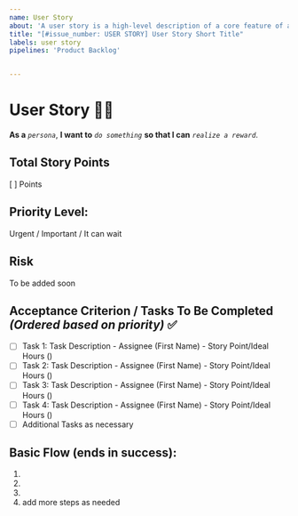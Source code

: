 ```yaml
---
name: User Story
about: 'A user story is a high-level description of a core feature of a software system written from the perspective of an end-user.'
title: "[#issue_number: USER STORY] User Story Short Title"
labels: user story
pipelines: 'Product Backlog'


---
```


# User Story :curly_haired_man:

**As a** *`persona`*, **I want to** *`do something`* **so that I can** *`realize a reward`*.

## Total Story Points
[ ] Points

## Priority Level:
Urgent / Important / It can wait

## Risk
To be added soon

## Acceptance Criterion / Tasks To Be Completed _(Ordered based on priority)_ :white_check_mark:
- [ ] Task 1: Task Description - Assignee (First Name) - Story Point/Ideal Hours ()
- [ ] Task 2: Task Description - Assignee (First Name) - Story Point/Ideal Hours ()
- [ ] Task 3: Task Description - Assignee (First Name) - Story Point/Ideal Hours ()
- [ ] Task 4: Task Description - Assignee (First Name) - Story Point/Ideal Hours ()
- [ ] Additional Tasks as necessary

## Basic Flow (ends in success):
1) 
2)
3)
4) add more steps as needed
